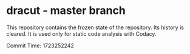 # dracut - master branch

This repository contains the frozen state of the repository.
Its history is cleared. It is used only for static code
analysis with Codacy.

Commit Time: 1723252242